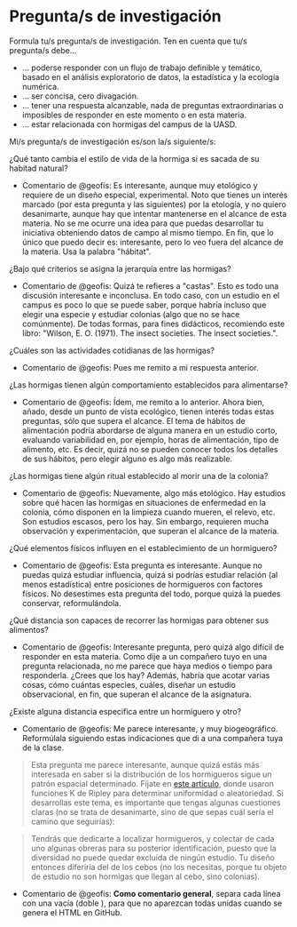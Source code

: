 # Pregunta/s de investigación

Formula tu/s pregunta/s de investigación. Ten en cuenta que tu/s pregunta/s debe...

* ... poderse responder con un flujo de trabajo definible y temático, basado en el análisis exploratorio de datos, la estadística y la ecología numérica.
* ... ser concisa, cero divagación.
* ... tener una respuesta alcanzable, nada de preguntas extraordinarias o imposibles de responder en este momento o en esta materia.
* ... estar relacionada con hormigas del campus de la UASD.

Mi/s pregunta/s de investigación es/son la/s siguiente/s:

¿Qué tanto cambia el estilo de vida de la hormiga  si es sacada de su habitad natural?

* Comentario de @geofis: Es interesante, aunque muy etológico y requiere de un diseño especial, experimental. Noto que tienes un interés marcado (por esta pregunta y las siguientes) por la etología, y no quiero desanimarte, aunque hay que intentar mantenerse en el alcance de esta materia. No se me ocurre una idea para que puedas desarrollar tu iniciativa obteniendo datos de campo al mismo tiempo. En fin, que lo único que puedo decir es: interesante, pero lo veo fuera del alcance de la materia. Usa la palabra "hábitat".

¿Bajo qué criterios se asigna la jerarquía entre las hormigas?

* Comentario de @geofis: Quizá te refieres a "castas". Esto es todo una discusión interesante e inconclusa. En todo caso, con un estudio en el campus es poco lo que se puede saber, porque habría incluso que elegir una especie y estudiar colonias (algo que no se hace comúnmente). De todas formas, para fines didácticos, recomiendo este libro: "Wilson, E. O. (1971). The insect societies. The insect societies.".

¿Cuáles son las actividades cotidianas de las hormigas? 

* Comentario de @geofis: Pues me remito a mi respuesta anterior.

¿Las hormigas tienen algún comportamiento establecidos para alimentarse?  

* Comentario de @geofis: Ídem, me remito a lo anterior. Ahora bien, añado, desde un punto de vista ecológico, tienen interés todas estas preguntas, sólo que supera el alcance. El tema de hábitos de alimentación podría abordarse de alguna manera en un estudio corto, evaluando variabilidad en, por ejemplo, horas de alimentación, tipo de alimento, etc. Es decir, quizá no se pueden conocer todos los detalles de sus hábitos, pero elegir alguno es algo más realizable.

¿Las hormigas tiene algún ritual establecido al morir una de la colonia?

* Comentario de @geofis: Nuevamente, algo más etológico. Hay estudios sobre qué hacen las hormigas en situaciones de enfermedad en la colonia, cómo disponen en la limpieza cuando mueren, el relevo, etc. Son estudios escasos, pero los hay. Sin embargo, requieren mucha observación y experimentación, que superan el alcance de la materia.

¿Qué elementos físicos  influyen en el establecimiento de un hormiguero?  

* Comentario de @geofis: Esta pregunta es interesante. Aunque no puedas quizá estudiar influencia, quizá si podrías estudiar relación (al menos estadística) entre posiciones de hormigueros con factores físicos. No desestimes esta pregunta del todo, porque quizá la puedes conservar, reformulándola.

¿Qué distancia son capaces de recorrer las hormigas para obtener sus alimentos?

* Comentario de @geofis: Interesante pregunta, pero quizá algo difícil de responder en esta materia. Como dije a un compañero tuyo en una pregunta relacionada, no me parece que haya medios o tiempo para responderla. ¿Crees que los hay? Además, habría que acotar varias cosas, cómo cuántas especies, cuáles, diseñar un estudio observacional, en fin, que superan el alcance de la asignatura.

¿Existe alguna distancia especifica entre un hormiguero y otro?

* Comentario de @geofis: Me parece interesante, y muy biogeográfico. Reformúlala siguiendo estas indicaciones que di a una compañera tuya de la clase.

> Esta pregunta me parece interesante, aunque quizá estás más interesada en saber si la distribución de los hormigueros sigue un patrón espacial determinado. Fíjate en [este artículo](https://www.sciencedirect.com/science/article/pii/S0960982218312879), donde usaron funciones K de Ripley para determinar uniformidad o aleatoriedad. Si desarrollas este tema, es importante que tengas algunas cuestiones claras (no se trata de desanimarte, sino de que sepas cuál sería el camino que seguirías):

> Tendrás que dedicarte a localizar hormigueros, y colectar de cada uno algunas obreras para su posterior identificación, puesto que la diversidad no puede quedar excluida de ningún estudio. Tu diseño entonces diferiría del de los cebos (no los necesitas, porque tu objeto de estudio no son hormigas que llegan al cebo, sino colonias).

* Comentario de @geofis: **Como comentario general**, separa cada línea con una vacía (doble <enter>), para que no aparezcan todas unidas cuando se genera el HTML en GitHub.